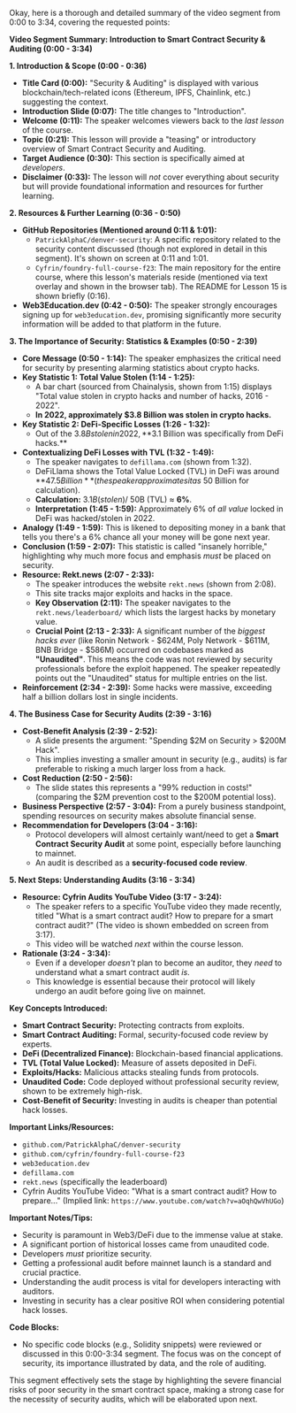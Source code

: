 Okay, here is a thorough and detailed summary of the video segment from 0:00 to 3:34, covering the requested points:

**Video Segment Summary: Introduction to Smart Contract Security & Auditing (0:00 - 3:34)**

**1. Introduction & Scope (0:00 - 0:36)**

*   **Title Card (0:00):** "Security & Auditing" is displayed with various blockchain/tech-related icons (Ethereum, IPFS, Chainlink, etc.) suggesting the context.
*   **Introduction Slide (0:07):** The title changes to "Introduction".
*   **Welcome (0:11):** The speaker welcomes viewers back to the *last lesson* of the course.
*   **Topic (0:21):** This lesson will provide a "teasing" or introductory overview of Smart Contract Security and Auditing.
*   **Target Audience (0:30):** This section is specifically aimed at *developers*.
*   **Disclaimer (0:33):** The lesson will *not* cover everything about security but will provide foundational information and resources for further learning.

**2. Resources & Further Learning (0:36 - 0:50)**

*   **GitHub Repositories (Mentioned around 0:11 & 1:01):**
    *   `PatrickAlphaC/denver-security`: A specific repository related to the security content discussed (though not explored in detail in this segment). It's shown on screen at 0:11 and 1:01.
    *   `Cyfrin/foundry-full-course-f23`: The main repository for the entire course, where this lesson's materials reside (mentioned via text overlay and shown in the browser tab). The README for Lesson 15 is shown briefly (0:16).
*   **Web3Education.dev (0:42 - 0:50):** The speaker strongly encourages signing up for `web3education.dev`, promising significantly more security information will be added to that platform in the future.

**3. The Importance of Security: Statistics & Examples (0:50 - 2:39)**

*   **Core Message (0:50 - 1:14):** The speaker emphasizes the critical need for security by presenting alarming statistics about crypto hacks.
*   **Key Statistic 1: Total Value Stolen (1:14 - 1:25):**
    *   A bar chart (sourced from Chainalysis, shown from 1:15) displays "Total value stolen in crypto hacks and number of hacks, 2016 - 2022".
    *   **In 2022, approximately $3.8 Billion was stolen in crypto hacks.**
*   **Key Statistic 2: DeFi-Specific Losses (1:26 - 1:32):**
    *   Out of the $3.8B stolen in 2022, **$3.1 Billion was specifically from DeFi hacks.**
*   **Contextualizing DeFi Losses with TVL (1:32 - 1:49):**
    *   The speaker navigates to `defillama.com` (shown from 1:32).
    *   DeFiLlama shows the Total Value Locked (TVL) in DeFi was around **$47.5 Billion** (the speaker approximates it as ~$50 Billion for calculation).
    *   **Calculation:** $3.1B (stolen) / ~$50B (TVL) ≈ **6%**.
    *   **Interpretation (1:45 - 1:59):** Approximately 6% of *all value* locked in DeFi was hacked/stolen in 2022.
*   **Analogy (1:49 - 1:59):** This is likened to depositing money in a bank that tells you there's a 6% chance all your money will be gone next year.
*   **Conclusion (1:59 - 2:07):** This statistic is called "insanely horrible," highlighting why much more focus and emphasis *must* be placed on security.
*   **Resource: Rekt.news (2:07 - 2:33):**
    *   The speaker introduces the website `rekt.news` (shown from 2:08).
    *   This site tracks major exploits and hacks in the space.
    *   **Key Observation (2:11):** The speaker navigates to the `rekt.news/leaderboard/` which lists the largest hacks by monetary value.
    *   **Crucial Point (2:13 - 2:33):** A significant number of the *biggest hacks ever* (like Ronin Network - $624M, Poly Network - $611M, BNB Bridge - $586M) occurred on codebases marked as **"Unaudited"**. This means the code was not reviewed by security professionals before the exploit happened. The speaker repeatedly points out the "Unaudited" status for multiple entries on the list.
*   **Reinforcement (2:34 - 2:39):** Some hacks were massive, exceeding half a billion dollars lost in single incidents.

**4. The Business Case for Security Audits (2:39 - 3:16)**

*   **Cost-Benefit Analysis (2:39 - 2:52):**
    *   A slide presents the argument: "Spending $2M on Security > $200M Hack".
    *   This implies investing a smaller amount in security (e.g., audits) is far preferable to risking a much larger loss from a hack.
*   **Cost Reduction (2:50 - 2:56):**
    *   The slide states this represents a "99% reduction in costs!" (comparing the $2M prevention cost to the $200M potential loss).
*   **Business Perspective (2:57 - 3:04):** From a purely business standpoint, spending resources on security makes absolute financial sense.
*   **Recommendation for Developers (3:04 - 3:16):**
    *   Protocol developers will almost certainly want/need to get a **Smart Contract Security Audit** at some point, especially before launching to mainnet.
    *   An audit is described as a **security-focused code review**.

**5. Next Steps: Understanding Audits (3:16 - 3:34)**

*   **Resource: Cyfrin Audits YouTube Video (3:17 - 3:24):**
    *   The speaker refers to a specific YouTube video they made recently, titled "What is a smart contract audit? How to prepare for a smart contract audit?" (The video is shown embedded on screen from 3:17).
    *   This video will be watched *next* within the course lesson.
*   **Rationale (3:24 - 3:34):**
    *   Even if a developer *doesn't* plan to become an auditor, they *need* to understand what a smart contract audit *is*.
    *   This knowledge is essential because their protocol will likely undergo an audit before going live on mainnet.

**Key Concepts Introduced:**

*   **Smart Contract Security:** Protecting contracts from exploits.
*   **Smart Contract Auditing:** Formal, security-focused code review by experts.
*   **DeFi (Decentralized Finance):** Blockchain-based financial applications.
*   **TVL (Total Value Locked):** Measure of assets deposited in DeFi.
*   **Exploits/Hacks:** Malicious attacks stealing funds from protocols.
*   **Unaudited Code:** Code deployed without professional security review, shown to be extremely high-risk.
*   **Cost-Benefit of Security:** Investing in audits is cheaper than potential hack losses.

**Important Links/Resources:**

*   `github.com/PatrickAlphaC/denver-security`
*   `github.com/cyfrin/foundry-full-course-f23`
*   `web3education.dev`
*   `defillama.com`
*   `rekt.news` (specifically the leaderboard)
*   Cyfrin Audits YouTube Video: "What is a smart contract audit? How to prepare..." (Implied link: `https://www.youtube.com/watch?v=aOqhQwVhUGo`)

**Important Notes/Tips:**

*   Security is paramount in Web3/DeFi due to the immense value at stake.
*   A significant portion of historical losses came from unaudited code.
*   Developers *must* prioritize security.
*   Getting a professional audit before mainnet launch is a standard and crucial practice.
*   Understanding the audit process is vital for developers interacting with auditors.
*   Investing in security has a clear positive ROI when considering potential hack losses.

**Code Blocks:**

*   No specific code blocks (e.g., Solidity snippets) were reviewed or discussed in this 0:00-3:34 segment. The focus was on the concept of security, its importance illustrated by data, and the role of auditing.

This segment effectively sets the stage by highlighting the severe financial risks of poor security in the smart contract space, making a strong case for the necessity of security audits, which will be elaborated upon next.